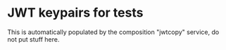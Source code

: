 # JWT keypairs for tests

This is automatically populated by the composition "jwtcopy" service, do not put stuff here.
